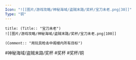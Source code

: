 ```yaml
---
Icon: "![[图片/游戏攻略/神秘海域/盗贼末路/奖杯/宝刀未老.png|30]]"
Type: "铜"
---
```

```ad-common-bronze-trophy
title: (Title:: "宝刀未老")
![[图片/游戏攻略/神秘海域/盗贼末路/奖杯/宝刀未老.png|100]]

(Comment:: "用玩具枪击中阁楼内所有目标")
```

#神秘海域/盗贼末路/奖杯 #奖杯 #奖杯/铜
